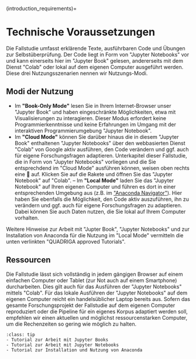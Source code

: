 (introduction_requirements)=
# Technische Voraussetzungen

Die Fallstudie umfasst erklärende Texte, ausführbaren Code und Übungen zur Selbstüberprüfung. Der Code liegt in Form von "Jupyter Notebooks" vor und kann einerseits hier im "Jupyter Book" gelesen, andererseits mit dem Dienst "Colab" oder lokal auf dem eigenen Computer ausgeführt werden. Diese drei Nutzungsszenarien nennen wir Nutzungs-Modi. 

## Modi der Nutzung
- Im **"Book-Only Mode"** lesen Sie in Ihrem Internet-Browser unser "Jupyter Book" und haben eingeschränkte Möglichkeiten, etwa mit Visualisierungen zu interagieren. Dieser Modus erfordert keine Programmierkenntnisse und keine Erfahrungen im Umgang mit der interaktiven Programmierumgebung "Jupyter Notebook".
- Im **"Cloud Mode"** können Sie darüber hinaus die in diesem "Jupyter Book" enthaltenen "Jupyter Notebooks" über den webbasierten Dienst "Colab" von Google aktiv ausführen, den Code verändern und ggf. auch für eigene Forschungsfragen adaptieren. Unterkapitel dieser Fallstudie, die in Form von "Jupyter Notebooks" vorliegen und die Sie entsprechdend im "Cloud Mode" ausführen können, weisen oben rechts eine 🚀 auf. Klicken Sie auf die Rakete und öffnen Sie das "Jupyter Notebook" auf "Colab".
– Im **"Local Mode"** laden Sie das "Jupyter Notebook" auf Ihren eigenen Computer und führen es dort in einer entsprechenden Umgebung aus (z.B. im <a href="https://www.anaconda.com/products/navigator" class="external-link" target="_blank">"Anaconda Navigator"</a>). Hier haben Sie ebenfalls die Möglichkeit, den Code aktiv auszuführen, ihn zu verändern und ggf. auch für eigene Forschungsfragen zu adaptieren. Dabei können Sie auch Daten nutzen, die Sie lokal auf Ihrem Computer vorhalten.

Weitere Hinweise zur Arbeit mit "Jupter Book", "Jupyter Notebooks" und zur Installation von Anaconda für die Nutzung im "Local Mode" vermitteln die unten verlinkten "QUADRIGA approved Tutorials".

## Ressourcen
Die Fallstudie lässt sich vollständig in jedem gängigen Browser auf einem einfachen Computer oder Tablet (zur Not auch auf einem Smartphone) durcharbeiten. Dies gilt auch für das Ausführen der "Jupyter Notebooks" mittels "Colab". Für das lokale Ausführen der "Jupyter Notebooks" auf dem eigenen Computer reicht ein handelsüblicher Laptop bereits aus. Sofern das gesamte Forschungsprojekt der Fallstudie auf dem eigenen Computer reproduziert oder die Pipeline für ein eigenes Korpus adaptiert werden soll, empfehlen wir einen aktuellen und möglichst ressourcenstarken Computer, um die Rechenzeiten so gering wie möglich zu halten.


`````{admonition} Tutorials
:class: tip
- Tutorial zur Arbeit mit Jupyter Books
- Tutorial zur Arbeit mit Jupyter Notebooks 
- Tutorial zur Installation und Nutzung von Anaconda
`````
